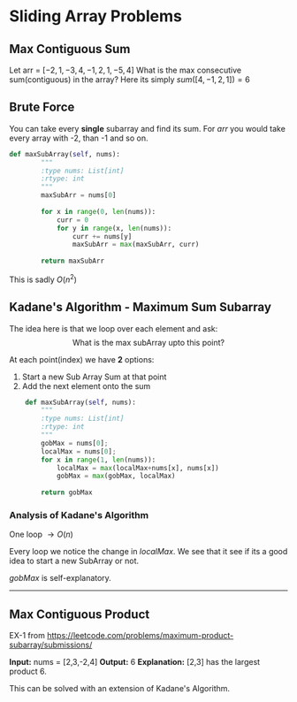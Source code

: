 # Sliding Array Problems

## Max Contiguous Sum

Let arr  = $[-2,1,-3,4,-1,2,1,-5,4]$
What is the max consecutive sum(contiguous) in the array?
Here its simply $sum([4, -1, 2, 1]) = 6$ 

## Brute Force

You can take every **single** subarray and find its sum. For $arr$ you would take every array with -2, than -1 and so on.

```python
def maxSubArray(self, nums):
        """
        :type nums: List[int]
        :rtype: int
        """
        maxSubArr = nums[0]
        
        for x in range(0, len(nums)):
            curr = 0
            for y in range(x, len(nums)):
                curr += nums[y]
                maxSubArr = max(maxSubArr, curr)
                
        return maxSubArr

```

This is sadly $O(n^2)$



## Kadane's Algorithm - Maximum Sum Subarray

The idea here is that we loop over each element and ask:
$$\text{What is the max subArray upto this point?}$$

At each point(index) we have **2** options:
1. Start a new Sub Array Sum at that point
2. Add the next element onto the sum

```python
    def maxSubArray(self, nums):
        """
        :type nums: List[int]
        :rtype: int
        """
        gobMax = nums[0];
        localMax = nums[0];
        for x in range(1, len(nums)):
            localMax = max(localMax+nums[x], nums[x])
            gobMax = max(gobMax, localMax)
            
        return gobMax
```

### Analysis of Kadane's Algorithm 
One loop $\to O(n)$

Every loop we notice the change in $localMax$. We see that it see if its a good idea to start a new SubArray or not. 

$gobMax$ is self-explanatory.  

---
## Max Contiguous Product

EX-1 from https://leetcode.com/problems/maximum-product-subarray/submissions/

**Input:** nums = [2,3,-2,4]
**Output:** 6
**Explanation:** [2,3] has the largest product 6.

This can be solved with an extension of Kadane's Algorithm. 